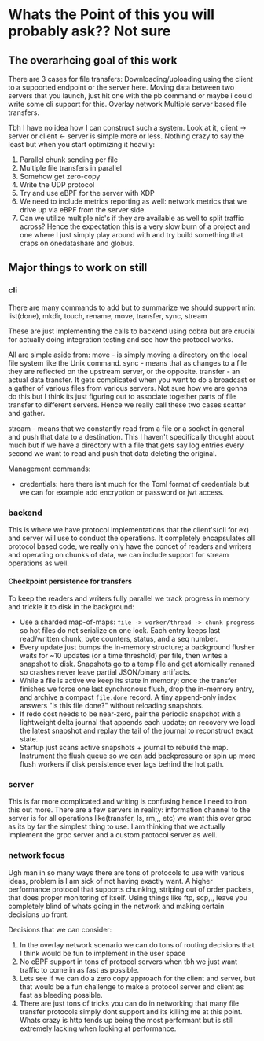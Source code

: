 # Whats the Point of this you will probably ask?? Not sure


## The overarhcing goal of this work

There are 3 cases for file transfers:
Downloading/uploading using the client to a supported endpoint or the server here.
Moving data between two servers that you launch, just hit one with the pb command or maybe i could write some cli support for this. Overlay network
Multiple server based file transfers.

Tbh I have no idea how I can construct such a system. Look at it, client -> server or client <- server is simple more or less. Nothing crazy to say the least but when you start optimizing it heavily:
1. Parallel chunk sending per file
2. Multiple file transfers in parallel
3. Somehow get zero-copy
4. Write the UDP protocol
5. Try and use eBPF for the server with XDP
6. We need to include metrics reporting as well: network metrics that we drive up via eBPF from the server side.
7. Can we utilize multiple nic's if they are available as well to split traffic across?
Hence the expectation this is a very slow burn of a project and one where I just simply play around with and try build something that craps on onedatashare and globus.


## Major things to work on still

### cli
There are many commands to add but to summarize we should support min: list(done), mkdir, touch, rename, move, transfer, sync, stream

These are just implementing the calls to backend using cobra but are crucial for actually doing integration testing and see how the protocol works.

All are simple aside from:
move - is simply moving a directory on the local file system like the Unix command.
sync - means that as changes to a file they are reflected on the upstream server, or the opposite.
transfer - an actual data transfer. It gets complicated when you want to do a broadcast or a gather of various files from various servers. Not sure how we are gonna do this but I think its just figuring out to associate together parts of file transfer to different servers. Hence we really call these two cases scatter and gather.

stream - means that we constantly read from a file or a socket in general and push that data to a destination. This I haven't specifically thought about much but if we have a directory with a file that gets say log entries every second we want to read and push that data deleting the original.

Management commands:
- credentials: here there isnt much for the Toml format of credentials but we can for example add encryption or password or jwt access.

### backend
This is where we have protocol implementations that the client's(cli for ex) and server will use to conduct the operations. It completely encapsulates all protocol based code, we really only have the concet of readers and writers and operating on chunks of data, we can include support for stream operations as well.

#### Checkpoint persistence for transfers

To keep the readers and writers fully parallel we track progress in memory and trickle it to disk in the background:
- Use a sharded map-of-maps: `file -> worker/thread -> chunk progress` so hot files do not serialize on one lock. Each entry keeps last read/written chunk, byte counters, status, and a seq number.
- Every update just bumps the in-memory structure; a background flusher waits for ~10 updates (or a time threshold) per file, then writes a snapshot to disk. Snapshots go to a temp file and get atomically `rename`d so crashes never leave partial JSON/binary artifacts.
- While a file is active we keep its state in memory; once the transfer finishes we force one last synchronous flush, drop the in-memory entry, and archive a compact `file.done` record. A tiny append-only index answers "is this file done?" without reloading snapshots.
- If redo cost needs to be near-zero, pair the periodic snapshot with a lightweight delta journal that appends each update; on recovery we load the latest snapshot and replay the tail of the journal to reconstruct exact state.
- Startup just scans active snapshots + journal to rebuild the map. Instrument the flush queue so we can add backpressure or spin up more flush workers if disk persistence ever lags behind the hot path.

### server
This is far more complicated and writing is confusing hence I need to iron this out more.
There are a few servers in reality: information channel to the server is for all operations like(transfer, ls, rm,,, etc) we want this over grpc as its by far the simplest thing to use. I am thinking that we actually implement the grpc server and a custom protocol server as well.

### network focus

Ugh man in so many ways there are tons of protocols to use with various ideas, problem is I am sick of not having exactly want. A higher performance protocol that supports chunking, striping out of order packets, that does proper monitoring of itself. Using things like ftp, scp,,, leave you completely blind of whats going in the network and making certain decisions up front.

Decisions that we can consider:
1. In the overlay network scenario we can do tons of routing decisions that I think would be fun to implement in the user space
2. No eBPF support in tons of protocol servers when tbh we just want traffic to come in as fast as possible.
3. Lets see if we can do a zero copy approach for the client and server, but that would be a fun challenge to make a protocol server and client as fast as bleeding possible.
4. There are just tons of tricks you can do in networking that many file transfer protocols simply dont support and its killing me at this point. Whats crazy is http tends up being the most performant but is still extremely lacking when looking at performance.
